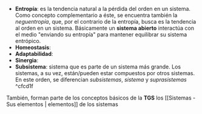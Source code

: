 - **Entropía**: es la tendencia natural a la pérdida del orden en un sistema. Como concepto complementario a éste, se encuentra también la *neguentropía*, que, por el contrario de la entropía, busca es la tendencia al orden en un sistema. Básicamente un **sistema abierto** interactúa con el medio "enviando su entropía" para mantener equilibrar su sistema entrópico.
- **Homeostasis**: 
- **Adaptabilidad**: 
- **Sinergia**: 
- **Subsistema**: sistema que es parte de un sistema más grande. Los sistemas, a su vez, están/pueden estar compuestos por otros sistemas. En este orden, se diferencian *subsistemas*, *sistema* y *suprasistemas* ^cfcd1f

También, forman parte de los conceptos básicos de la **TGS** los [[Sistemas - Sus elementos | elementos]] de los sistemas